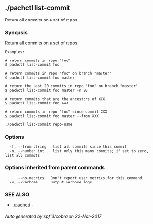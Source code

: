 ## ./pachctl list-commit

Return all commits on a set of repos.

### Synopsis


Return all commits on a set of repos.

	Examples:

	# return commits in repo "foo"
	$ pachctl list-commit foo

	# return commits in repo "foo" on branch "master"
	$ pachctl list-commit foo master

	# return the last 20 commits in repo "foo" on branch "master"
	$ pachctl list-commit foo master -n 20

	# return commits that are the ancestors of XXX
	$ pachctl list-commit foo XXX

	# return commits in repo "foo" since commit XXX
	$ pachctl list-commit foo master --from XXX
	

```
./pachctl list-commit repo-name
```

### Options

```
  -f, --from string   list all commits since this commit
  -n, --number int    list only this many commits; if set to zero, list all commits
```

### Options inherited from parent commands

```
      --no-metrics   Don't report user metrics for this command
  -v, --verbose      Output verbose logs
```

### SEE ALSO
* [./pachctl](./pachctl.md)	 - 

###### Auto generated by spf13/cobra on 22-Mar-2017

